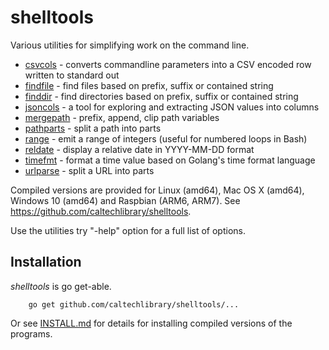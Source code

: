 
# shelltools

Various utilities for simplifying work on the command line. 

+ [csvcols](csvcols.html) - converts commandline parameters into a CSV encoded row written to standard out
+ [findfile](findfile.html) - find files based on prefix, suffix or contained string
+ [finddir](finddir.html) - find directories based on prefix, suffix or contained string
+ [jsoncols](jsoncols.html) - a tool for exploring and extracting JSON values into columns
+ [mergepath](mergepath.html) - prefix, append, clip path variables
+ [pathparts](pathparts.html) - split a path into parts
+ [range](range.html) - emit a range of integers (useful for numbered loops in Bash)
+ [reldate](reldate.html) - display a relative date in YYYY-MM-DD format
+ [timefmt](timefmt.html) - format a time value based on Golang's time format language
+ [urlparse](urlparse.html) - split a URL into parts

Compiled versions are provided for Linux (amd64), Mac OS X (amd64),
Windows 10 (amd64) and Raspbian (ARM6, ARM7). See https://github.com/caltechlibrary/shelltools.

Use the utilities try "-help" option for a full list of options.


## Installation

_shelltools_ is go get-able.

```
    go get github.com/caltechlibrary/shelltools/...
```

Or see [INSTALL.md](install.html) for details for installing 
compiled versions of the programs.


